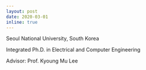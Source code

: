 ```yaml
---
layout: post
date: 2020-03-01
inline: true
---
```

Seoul National University, South Korea

Integrated Ph.D. in Electrical and Computer Engineering

Advisor: Prof. Kyoung Mu Lee